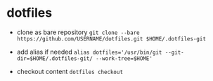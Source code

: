 # dotfiles

+ clone as bare repository
`git clone --bare https://github.com/USERNAME/dotfiles.git $HOME/.dotfiles-git`

+ add alias if needed
`alias dotfiles='/usr/bin/git --git-dir=$HOME/.dotfiles-git/ --work-tree=$HOME'`

+ checkout content
`dotfiles checkout`
